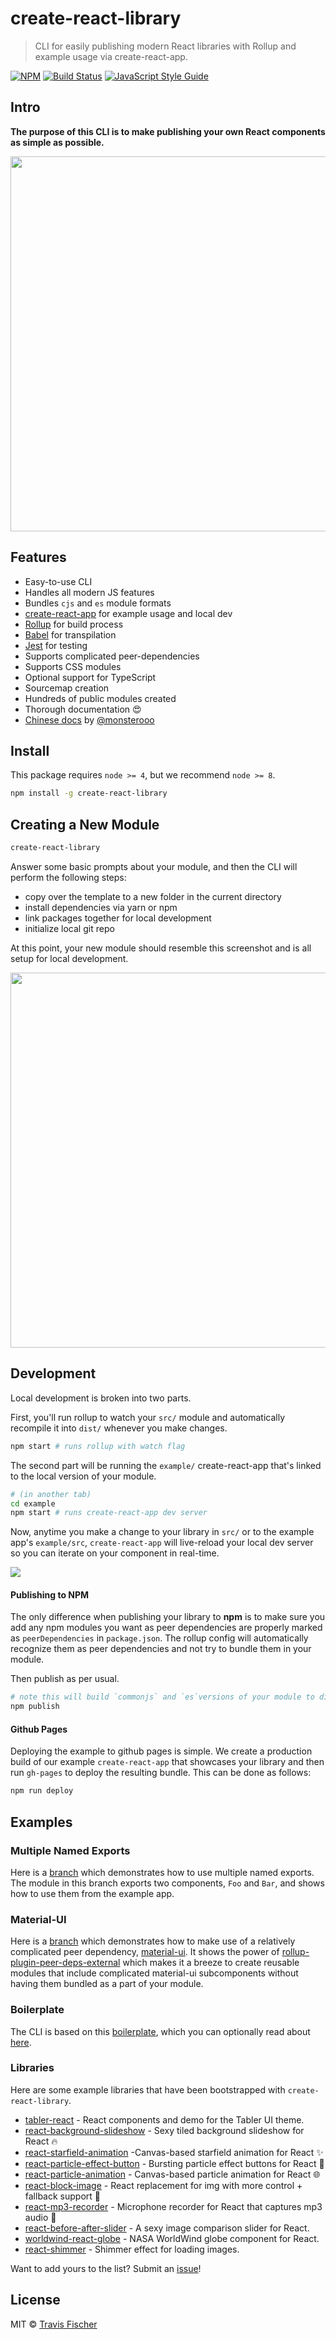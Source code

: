 # create-react-library

> CLI for easily publishing modern React libraries with Rollup and example usage via create-react-app.

[![NPM](https://img.shields.io/npm/v/create-react-library.svg)](https://www.npmjs.com/package/create-react-library) [![Build Status](https://travis-ci.org/transitive-bullshit/create-react-library.svg?branch=master)](https://travis-ci.org/transitive-bullshit/create-react-library) [![JavaScript Style Guide](https://img.shields.io/badge/code_style-standard-brightgreen.svg)](https://standardjs.com)


## Intro

**The purpose of this CLI is to make publishing your own React components as simple as possible.**

<p align="center">
  <img width="600" src="https://cdn.rawgit.com/transitive-bullshit/create-react-library/master/media/demo.svg">
</p>


## Features

- Easy-to-use CLI
- Handles all modern JS features
- Bundles `cjs` and `es` module formats
- [create-react-app](https://github.com/facebookincubator/create-react-app) for example usage and local dev
- [Rollup](https://rollupjs.org/) for build process
- [Babel](https://babeljs.io/) for transpilation
- [Jest](https://facebook.github.io/jest/) for testing
- Supports complicated peer-dependencies
- Supports CSS modules
- Optional support for TypeScript
- Sourcemap creation
- Hundreds of public modules created
- Thorough documentation :heart_eyes:
- [Chinese docs](./readme.zh-CN.md) by [@monsterooo](https://github.com/monsterooo)


## Install

This package requires `node >= 4`, but we recommend `node >= 8`.

```bash
npm install -g create-react-library
```


## Creating a New Module

```bash
create-react-library
```

Answer some basic prompts about your module, and then the CLI will perform the following steps:
- copy over the template to a new folder in the current directory
- install dependencies via yarn or npm
- link packages together for local development
- initialize local git repo

At this point, your new module should resemble this screenshot and is all setup for local development.

<p align="center">
  <img width="600" src="https://cdn.rawgit.com/transitive-bullshit/create-react-library/master/media/tree.svg">
</p>


## Development

Local development is broken into two parts.

First, you'll run rollup to watch your `src/` module and automatically recompile it into `dist/` whenever you make changes.

```bash
npm start # runs rollup with watch flag
```

The second part will be running the `example/` create-react-app that's linked to the local version of your module.

```bash
# (in another tab)
cd example
npm start # runs create-react-app dev server
```

Now, anytime you make a change to your library in `src/` or to the example app's `example/src`, `create-react-app` will live-reload your local dev server so you can iterate on your component in real-time.

![](https://media.giphy.com/media/12NUbkX6p4xOO4/giphy.gif)


#### Publishing to NPM

The only difference when publishing your library to **npm** is to make sure you add any npm modules you want as peer dependencies are properly marked as `peerDependencies` in `package.json`. The rollup config will automatically recognize them as peer dependencies and not try to bundle them in your module.

Then publish as per usual.

```bash
# note this will build `commonjs` and `es`versions of your module to dist/
npm publish
```


#### Github Pages

Deploying the example to github pages is simple. We create a production build of our example `create-react-app` that showcases your library and then run `gh-pages` to deploy the resulting bundle. This can be done as follows:

```bash
npm run deploy
```


## Examples

### Multiple Named Exports

Here is a [branch](https://github.com/transitive-bullshit/react-modern-library-boilerplate/tree/feature/multiple-exports) which demonstrates how to use multiple named exports. The module in this branch exports two components, `Foo` and `Bar`, and shows how to use them from the example app.

### Material-UI

Here is a [branch](https://github.com/transitive-bullshit/react-modern-library-boilerplate/tree/feature/material-ui) which demonstrates how to make use of a relatively complicated peer dependency, [material-ui](https://github.com/mui-org/material-ui). It shows the power of [rollup-plugin-peer-deps-external](https://www.npmjs.com/package/rollup-plugin-peer-deps-external) which makes it a breeze to create reusable modules that include complicated material-ui subcomponents without having them bundled as a part of your module.

### Boilerplate

The CLI is based on this [boilerplate](https://github.com/transitive-bullshit/react-modern-library-boilerplate), which you can optionally read about [here](https://hackernoon.com/publishing-baller-react-modules-2b039d84bce7).

### Libraries

Here are some example libraries that have been bootstrapped with `create-react-library`.

- [tabler-react](https://github.com/tabler/tabler-react) - React components and demo for the Tabler UI theme.
- [react-background-slideshow](https://github.com/transitive-bullshit/react-background-slideshow) - Sexy tiled background slideshow for React 🔥
- [react-starfield-animation](https://github.com/transitive-bullshit/react-starfield-animation) -Canvas-based starfield animation for React ✨
- [react-particle-effect-button](https://github.com/transitive-bullshit/react-particle-effect-button) - Bursting particle effect buttons for React 🎉
- [react-particle-animation](https://github.com/transitive-bullshit/react-particle-animation) - Canvas-based particle animation for React 🌐
- [react-block-image](https://github.com/transitive-bullshit/react-block-image) - React replacement for img with more control + fallback support 🌃
- [react-mp3-recorder](https://github.com/transitive-bullshit/react-mp3-recorder) - Microphone recorder for React that captures mp3 audio 🎵
- [react-before-after-slider](https://github.com/transitive-bullshit/react-before-after-slider) - A sexy image comparison slider for React.
- [worldwind-react-globe](https://github.com/emxsys/worldwind-react-globe) - NASA WorldWind globe component for React.
- [react-shimmer](https://github.com/gokcan/react-shimmer) - Shimmer effect for loading images.

Want to add yours to the list? Submit an [issue](https://github.com/transitive-bullshit/create-react-library/issues/new)!

## License

MIT © [Travis Fischer](https://github.com/transitive-bullshit)
